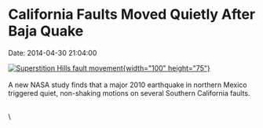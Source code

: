 California Faults Moved Quietly After Baja Quake
================================================

Date: 2014-04-30 21:04:00

[![Superstition Hills fault
movement](http://www.jpl.nasa.gov/images/earth/earthquake/20140429/quake20140429-226.jpg){width="100"
height="75"}](http://www.jpl.nasa.gov/news/news.cfm?release=2014-137&rn=news.xml&rst=4129)\
\
A new NASA study finds that a major 2010 earthquake in northern Mexico
triggered quiet, non-shaking motions on several Southern California
faults.

\
\
